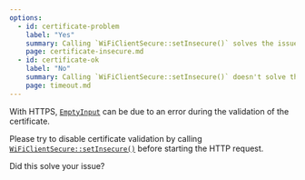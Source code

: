 ```yaml
---
options:
  - id: certificate-problem
    label: "Yes"
    summary: Calling `WiFiClientSecure::setInsecure()` solves the issue.
    page: certificate-insecure.md
  - id: certificate-ok
    label: "No"
    summary: Calling `WiFiClientSecure::setInsecure()` doesn't solve the issue.
    page: timeout.md
---
```


With HTTPS, [`EmptyInput`](/v6/api/misc/deserializationerror/#emptyinput) can be due to an error during the validation of the certificate.

Please try to disable certificate validation by calling [`WiFiClientSecure::setInsecure()`](https://arduino-esp8266.readthedocs.io/en/latest/esp8266wifi/bearssl-client-secure-class.html#setinsecure) before starting the HTTP request.

Did this solve your issue?